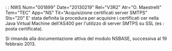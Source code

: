  :  : NWS Num="001899" Date="20130219" Rel="V3R2" Atr="O. Maestrelli" Tem="TEC" App="NS" Tit="Acquisizione certificati server SMTPS" Sts="20"
E' stata definita la procedura per acquisire i certificati cer nella Java Virtual Machine dell'AS400
per l'utilizzo di server SMTPS su SSL (es :  posta certificata).

Si rimanda alla documentazione attiva del modulo NSBASE, successiva al 19 febbraio 2013.
